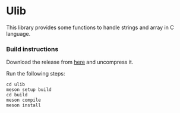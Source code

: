# Ulib

This library provides some functions to handle strings and array in C language.

### Build instructions

Download the release from [here](https://github.com/pandom79/ulib/releases) and uncompress it.<br/>

Run the following steps:</br>
```
cd ulib
meson setup build
cd build
meson compile
meson install
```

